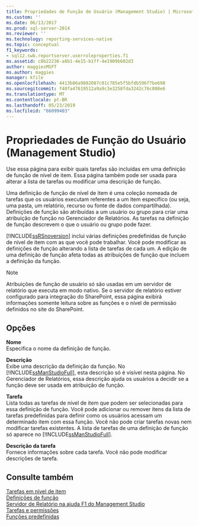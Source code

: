 ```yaml
---
title: Propriedades de Função de Usuário (Management Studio) | Microsoft Docs
ms.custom: ''
ms.date: 06/13/2017
ms.prod: sql-server-2014
ms.reviewer: ''
ms.technology: reporting-services-native
ms.topic: conceptual
f1_keywords:
- sql12.swb.reportserver.userroleproperties.f1
ms.assetid: c8b22236-a8b1-4e15-b1ff-4e1909b602d3
author: maggiesMSFT
ms.author: maggies
manager: kfile
ms.openlocfilehash: 4413b86a9882087c01c785e5f5bfdb596f7be698
ms.sourcegitcommit: f40fa47619512a9a9c3e3258fda3242c76c008e6
ms.translationtype: MT
ms.contentlocale: pt-BR
ms.lasthandoff: 05/23/2019
ms.locfileid: "66099403"
---
```

# <a name="user-role-properties-management-studio"></a>Propriedades de Função do Usuário (Management Studio)
  Use essa página para exibir quais tarefas são incluídas em uma definição de função de nível de item. Essa página também pode ser usada para alterar a lista de tarefas ou modificar uma descrição de função.  
  
 Uma definição de função de nível de item é uma coleção nomeada de tarefas que os usuários executam referentes a um item específico (ou seja, uma pasta, um relatório, recurso ou fonte de dados compartilhada). Definições de função são atribuídas a um usuário ou grupo para criar uma atribuição de função no Gerenciador de Relatórios. As tarefas na definição de função descrevem o que o usuário ou grupo pode fazer.  
  
 [!INCLUDE[ssRSnoversion](../../includes/ssrsnoversion-md.md)] inclui várias definições predefinidas de função de nível de item com as que você pode trabalhar. Você pode modificar as definições de função alterando a lista de tarefas de cada um. A edição de uma definição de função afeta todas as atribuições de função que incluem a definição da função.  
  
> [!NOTE]  
>  Atribuições de função de usuário só são usadas em um servidor de relatório que executa em modo nativo. Se o servidor de relatório estiver configurado para integração do SharePoint, essa página exibirá informações somente leitura sobre as funções e o nível de permissão definidos no site do SharePoint.  
  
## <a name="options"></a>Opções  
 **Nome**  
 Especifica o nome da definição de função.  
  
 **Descrição**  
 Exibe uma descrição da definição da função. No [!INCLUDE[ssManStudioFull](../../includes/ssmanstudiofull-md.md)], esta descrição só é visível nesta página. No Gerenciador de Relatórios, essa descrição ajuda os usuários a decidir se a função deve ser usada em atribuição de função.  
  
 **Tarefa**  
 Lista todas as tarefas de nível de item que podem ser selecionadas para essa definição de função. Você pode adicionar ou remover itens da lista de tarefas predefinidas para definir como os usuários acessam um determinado item com essa função. Você não pode criar tarefas novas nem modificar tarefas existentes. A lista de tarefas de uma definição de função só aparece no [!INCLUDE[ssManStudioFull](../../includes/ssmanstudiofull-md.md)].  
  
 **Descrição da tarefa**  
 Fornece informações sobre cada tarefa. Você não pode modificar descrições de tarefa.  
  
## <a name="see-also"></a>Consulte também  
 [Tarefas em nível de item](../security/tasks-and-permissions-item-level-tasks.md)   
 [Definições de função](../security/role-definitions.md)   
 [Servidor de Relatório na ajuda F1 do Management Studio](report-server-in-management-studio-f1-help.md)   
 [Tarefas e permissões](../security/tasks-and-permissions.md)   
 [Funções predefinidas](../security/role-definitions-predefined-roles.md)  
  
  
